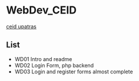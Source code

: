 # WebDev_CEID
[ceid upatras](https://www.ceid.upatras.gr/el)

## List
* WD01 Intro and readme
* WD02 Login Form, php backend
* WD03 Login and register forms almost complete